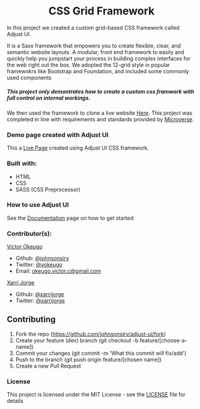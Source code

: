 <h1 align="center">CSS Grid Framework</h1>

In this project we created a custom grid-based CSS framework called Adjust UI.

It is a Sass framework that empowers you to create flexible, clear, and semantic website layouts. A modular, front end framework to easily and quickly help you jumpstart your process in building complex interfaces for the web right out the box. We adopted the 12-grid style in popular framewokrs like Bootstrap and Foundation, and included some commonly used components

##### This project only demontrates how to create a custom css framwork with full control on internal workings.

We then used the framework to clone a live website [Here](https://gridbyexample.com/).
This project was completed in line with requirements and standards provided by [Microverse](https://www.microverse.org/ "The Global School for Remote Software Developers!").

### Demo page created with Adjust UI

This a [Live Page](https://johnsonsirv.github.io/adjust-ui/) created using Adjust UI CSS framework. 

### Built with:

- HTML
- CSS
- SASS (CSS Preprocessor)

### How to use Adjust UI
See the [Documentation](./documentation.md) page on how to get started

### Contributor(s):

[Victor Okeugo](https://angel.co/u/victorokeugo/)

- Github: [@johnsonsirv](https://github.com/johnsonsirv)
- Twitter: [@vokeugo](https://twitter.com/@vokeugo/)
- Email: [okeugo.victor.c@gmail.com]()

[Xarri Jorge](https://github.com/xarrijorge)
- Github: [@xarrijorge](https://github.com/xarrijorge)
- Twitter: [@xarrijorge](https://twitter.com/@xarrijorge/)


## Contributing
1. Fork the repo (https://github.com/johnsonsirv/adjust-ui/fork)
2. Create your feature (dev) branch (git checkout -b feature/[choose-a-name])
3. Commit your changes (git commit -m 'What this commit will fix/add')
4. Push to the branch (git push origin feature/[chosen name])
5. Create a new Pull Request

### License

This project is licensed under the MIT License - see the [LICENSE](./LICENSE.md) file for details

